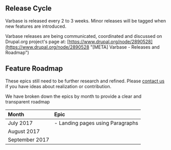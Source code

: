 ## Release Cycle

Varbase is released every 2 to 3 weeks. Minor releases will be tagged when new features are introduced.

Varbase releases are being communicated, coordinated and discussed on Drupal.org project's page at: [https://www.drupal.org/node/2890528](https://www.drupal.org/node/2890528 "\[META\] Varbase - Releases and Roadmap")

## Feature Roadmap

These epics still need to be further research and refined. Please [contact us](http://varbase.vardot.com/contact) if you have ideas about realization or contribution.

We have broken down the epics by month to provide a clear and transparent roadmap 

| Month | **Epic** |
| :--- | :--- |
|    July 2017 | - Landing pages using Paragraphs |
|    August 2017 |  |
|    September 2017 |  |



